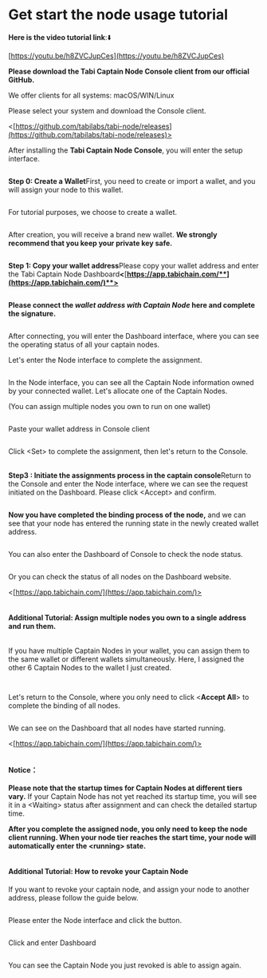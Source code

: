 # Get start the node usage tutorial

**Here is the video tutorial link**:⬇️

[https://youtu.be/h8ZVCJupCes](https://youtu.be/h8ZVCJupCes)



**Please download the Tabi Captain Node Console client from our official GitHub.**

We offer clients for all systems: macOS/WIN/Linux

Please select your system and download the Console client.&#x20;

<[https://github.com/tabilabs/tabi-node/releases](https://github.com/tabilabs/tabi-node/releases)>

After installing the **Tabi Captain Node Console**, you will enter the setup interface.

<figure><img src="../.gitbook/assets/image.png" alt=""><figcaption></figcaption></figure>

**Step 0: Create a Wallet**First, you need to create or import a wallet, and you will assign your node to this wallet.

<figure><img src="../.gitbook/assets/image (1).png" alt=""><figcaption></figcaption></figure>

For tutorial purposes, we choose to create a wallet.

<figure><img src="../.gitbook/assets/image (2).png" alt=""><figcaption></figcaption></figure>

After creation, you will receive a brand new wallet. **We strongly recommend that you keep your private key safe.**

<figure><img src="../.gitbook/assets/image (3).png" alt=""><figcaption></figcaption></figure>

**Step 1: Copy your wallet address**Please copy your wallet address and enter the Tabi Captain Node Dashboar&#x64;**<**[**https://app.tabichain.com/**](https://app.tabichain.com/)**>**

<figure><img src="../.gitbook/assets/image (4).png" alt=""><figcaption></figcaption></figure>

**Please connect the&#x20;**_**wallet address with Captain Node**_**&#x20;here and complete the signature.**

<figure><img src="../.gitbook/assets/image (5).png" alt=""><figcaption></figcaption></figure>

After connecting, you will enter the Dashboard interface, where you can see the operating status of all your captain nodes.&#x20;

Let's enter the Node interface to complete the assignment.

<figure><img src="../.gitbook/assets/image (6).png" alt=""><figcaption></figcaption></figure>

In the Node interface, you can see all the Captain Node information owned by your connected wallet. Let's allocate one of the Captain Nodes.&#x20;

(You can assign multiple nodes you own to run on one wallet)

<figure><img src="../.gitbook/assets/image (7).png" alt=""><figcaption></figcaption></figure>

Paste your wallet address in Console client

<figure><img src="../.gitbook/assets/image (8).png" alt=""><figcaption></figcaption></figure>

Click \<Set> to complete the assignment, then let's return to the Console.

\
**Step3 : Initiate the assignments process in the captain console**Return to the Console and enter the Node interface, where we can see the request initiated on the Dashboard. Please click \<Accept> and confirm.

<figure><img src="../.gitbook/assets/image (9).png" alt=""><figcaption></figcaption></figure>

**Now you have completed the binding process of the node,** and we can see that your node has entered the running state in the newly created wallet address.

<figure><img src="../.gitbook/assets/image (10).png" alt=""><figcaption></figcaption></figure>

You can also enter the Dashboard of Console to check the node status.

<figure><img src="../.gitbook/assets/image (19).png" alt=""><figcaption></figcaption></figure>

Or you can check the status of all nodes on the Dashboard website.

<[https://app.tabichain.com/](https://app.tabichain.com/)>

<figure><img src="../.gitbook/assets/image (20).png" alt=""><figcaption></figcaption></figure>

#### **Additional Tutorial: Assign multiple nodes you own to a single address and run them.**

<figure><img src="../.gitbook/assets/image (21).png" alt=""><figcaption></figcaption></figure>

If you have multiple Captain Nodes in your wallet, you can assign them to the same wallet or different wallets simultaneously. Here, I assigned the other 6 Captain Nodes to the wallet I just created.

<figure><img src="../.gitbook/assets/image (22).png" alt=""><figcaption></figcaption></figure>

<figure><img src="../.gitbook/assets/image (23).png" alt=""><figcaption></figcaption></figure>

Let's return to the Console, where you only need to click <**Accept All**> to complete the binding of all nodes.

<figure><img src="../.gitbook/assets/image (13).png" alt=""><figcaption></figcaption></figure>

We can see on the Dashboard that all nodes have started running.

<[https://app.tabichain.com/](https://app.tabichain.com/)>

<figure><img src="../.gitbook/assets/image (14).png" alt=""><figcaption></figcaption></figure>

#### **Notice：**

**Please note that the startup times for Captain Nodes at different tiers vary.** If your Captain Node has not yet reached its startup time, you will see it in a \<Waiting> status after assignment and can check the detailed startup time.&#x20;

**After you complete the assigned node, you only need to keep the node client running. When your node tier reaches the start time, your node will automatically enter the \<running> state.**

<figure><img src="../.gitbook/assets/image (15).png" alt=""><figcaption></figcaption></figure>

#### **Additional Tutorial: How to revoke your Captain Node**

If you want to revoke your captain node, and assign your node to another address, please follow the guide below.

<figure><img src="../.gitbook/assets/image (16).png" alt=""><figcaption></figcaption></figure>

Please enter the Node interface and click the button.

<figure><img src="../.gitbook/assets/image (17).png" alt=""><figcaption></figcaption></figure>

Click and enter Dashboard

<figure><img src="../.gitbook/assets/image (18).png" alt=""><figcaption></figcaption></figure>

You can see the Captain Node you just revoked is able to assign again.
